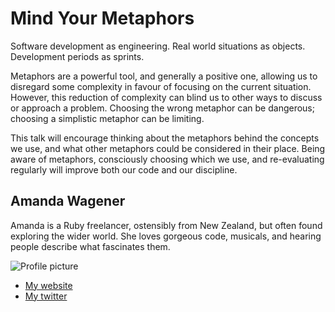 # Mind Your Metaphors

Software development as engineering. Real world situations as objects. Development periods as sprints.

Metaphors are a powerful tool, and generally a positive one, allowing us to disregard some complexity in favour of focusing on the current situation. However, this reduction of complexity can blind us to other ways to discuss or approach a problem. Choosing the wrong metaphor can be dangerous; choosing a simplistic metaphor can be limiting.

This talk will encourage thinking about the metaphors behind the concepts we use, and what other metaphors could be considered in their place. Being aware of metaphors, consciously choosing which we use, and re-evaluating regularly will improve both our code and our discipline.

## Amanda Wagener

Amanda is a Ruby freelancer, ostensibly from New Zealand, but often found exploring the wider world.  She loves gorgeous code, musicals, and hearing people describe what fascinates them.

![Profile picture](https://raw.github.com/awagener/rubyconfau-2013-cfp/master/amanda-wagener_mind-your-metaphors/profile_picture.jpg)

- [My website](http://awagener.com)
- [My twitter](https://twitter.com/a_wagener)
